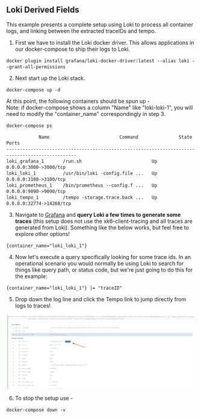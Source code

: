 ## Loki Derived Fields
This example presents a complete setup using Loki to process all container logs, and linking between the extracted traceIDs and tempo.

1. First we have to install the Loki docker driver.  This allows applications in our docker-compose to ship their logs
to Loki.

```console
docker plugin install grafana/loki-docker-driver:latest --alias loki --grant-all-permissions
```

2. Next start up the Loki stack.

```console
docker-compose up -d
```

At this point, the following containers should be spun up -  
Note: if docker-compose shows a column "Name" like "loki-loki-1", you will need to modify the "container_name" correspondingly in step 3.

```console
docker-compose ps
```
```
            Name                          Command               State            Ports
------------------------------------------------------------------------------------------------
loki_grafana_1       /run.sh                          Up      0.0.0.0:3000->3000/tcp
loki_loki_1          /usr/bin/loki -config.file ...   Up      0.0.0.0:3100->3100/tcp
loki_prometheus_1    /bin/prometheus --config.f ...   Up      0.0.0.0:9090->9090/tcp
loki_tempo_1         /tempo -storage.trace.back ...   Up      0.0.0.0:32774->14268/tcp
```

3. Navigate to [Grafana](http://localhost:3000/explore?orgId=1&left=%5B%22now-1h%22,%22now%22,%22Loki%22,%7B%7D%5D) 
and **query Loki a few times to generate some traces** (this setup does not use the xk6-client-tracing and all traces 
are generated from Loki). Something like the below works, but feel free to explore other options!

```
{container_name="loki_loki_1"}
```

4. Now let's execute a query specifically looking for some trace ids.  In an operational scenario you would normally be using Loki to search for things like
query path, or status code, but we're just going to do this for the example:

```
{container_name="loki_loki_1"} |= "traceID"
```

5. Drop down the log line and click the Tempo link to jump directly from logs to traces!

![Tempo link](tempo-link.png)

6. To stop the setup use -

```console
docker-compose down -v
```
